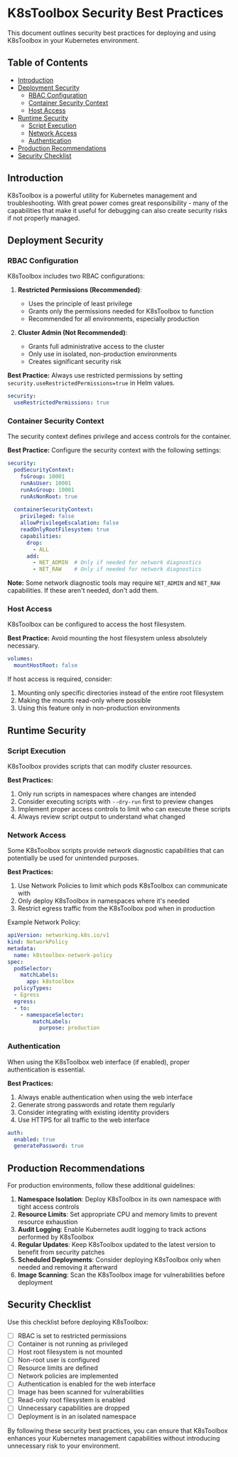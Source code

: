 # K8sToolbox Security Best Practices

This document outlines security best practices for deploying and using K8sToolbox in your Kubernetes environment.

## Table of Contents
- [Introduction](#introduction)
- [Deployment Security](#deployment-security)
  - [RBAC Configuration](#rbac-configuration)
  - [Container Security Context](#container-security-context)
  - [Host Access](#host-access)
- [Runtime Security](#runtime-security)
  - [Script Execution](#script-execution)
  - [Network Access](#network-access)
  - [Authentication](#authentication)
- [Production Recommendations](#production-recommendations)
- [Security Checklist](#security-checklist)

## Introduction

K8sToolbox is a powerful utility for Kubernetes management and troubleshooting. With great power comes great responsibility - many of the capabilities that make it useful for debugging can also create security risks if not properly managed.

## Deployment Security

### RBAC Configuration

K8sToolbox includes two RBAC configurations:

1. **Restricted Permissions (Recommended)**:
   - Uses the principle of least privilege
   - Grants only the permissions needed for K8sToolbox to function
   - Recommended for all environments, especially production

2. **Cluster Admin (Not Recommended)**:
   - Grants full administrative access to the cluster
   - Only use in isolated, non-production environments
   - Creates significant security risk

**Best Practice:** Always use restricted permissions by setting `security.useRestrictedPermissions=true` in Helm values.

```yaml
security:
  useRestrictedPermissions: true
```

### Container Security Context

The security context defines privilege and access controls for the container.

**Best Practice:** Configure the security context with the following settings:

```yaml
security:
  podSecurityContext:
    fsGroup: 10001
    runAsUser: 10001
    runAsGroup: 10001
    runAsNonRoot: true
  
  containerSecurityContext:
    privileged: false
    allowPrivilegeEscalation: false
    readOnlyRootFilesystem: true
    capabilities:
      drop:
        - ALL
      add:
        - NET_ADMIN  # Only if needed for network diagnostics
        - NET_RAW    # Only if needed for network diagnostics
```

**Note:** Some network diagnostic tools may require `NET_ADMIN` and `NET_RAW` capabilities. If these aren't needed, don't add them.

### Host Access

K8sToolbox can be configured to access the host filesystem.

**Best Practice:** Avoid mounting the host filesystem unless absolutely necessary.

```yaml
volumes:
  mountHostRoot: false
```

If host access is required, consider:
1. Mounting only specific directories instead of the entire root filesystem
2. Making the mounts read-only where possible
3. Using this feature only in non-production environments

## Runtime Security

### Script Execution

K8sToolbox provides scripts that can modify cluster resources.

**Best Practices:**
1. Only run scripts in namespaces where changes are intended
2. Consider executing scripts with `--dry-run` first to preview changes
3. Implement proper access controls to limit who can execute these scripts
4. Always review script output to understand what changed

### Network Access

Some K8sToolbox scripts provide network diagnostic capabilities that can potentially be used for unintended purposes.

**Best Practices:**
1. Use Network Policies to limit which pods K8sToolbox can communicate with
2. Only deploy K8sToolbox in namespaces where it's needed
3. Restrict egress traffic from the K8sToolbox pod when in production

Example Network Policy:

```yaml
apiVersion: networking.k8s.io/v1
kind: NetworkPolicy
metadata:
  name: k8stoolbox-network-policy
spec:
  podSelector:
    matchLabels:
      app: k8stoolbox
  policyTypes:
  - Egress
  egress:
  - to:
    - namespaceSelector:
        matchLabels:
          purpose: production
```

### Authentication

When using the K8sToolbox web interface (if enabled), proper authentication is essential.

**Best Practices:**
1. Always enable authentication when using the web interface
2. Generate strong passwords and rotate them regularly
3. Consider integrating with existing identity providers
4. Use HTTPS for all traffic to the web interface

```yaml
auth:
  enabled: true
  generatePassword: true
```

## Production Recommendations

For production environments, follow these additional guidelines:

1. **Namespace Isolation**: Deploy K8sToolbox in its own namespace with tight access controls
2. **Resource Limits**: Set appropriate CPU and memory limits to prevent resource exhaustion
3. **Audit Logging**: Enable Kubernetes audit logging to track actions performed by K8sToolbox
4. **Regular Updates**: Keep K8sToolbox updated to the latest version to benefit from security patches
5. **Scheduled Deployments**: Consider deploying K8sToolbox only when needed and removing it afterward
6. **Image Scanning**: Scan the K8sToolbox image for vulnerabilities before deployment

## Security Checklist

Use this checklist before deploying K8sToolbox:

- [ ] RBAC is set to restricted permissions
- [ ] Container is not running as privileged
- [ ] Host root filesystem is not mounted
- [ ] Non-root user is configured
- [ ] Resource limits are defined
- [ ] Network policies are implemented
- [ ] Authentication is enabled for the web interface
- [ ] Image has been scanned for vulnerabilities
- [ ] Read-only root filesystem is enabled
- [ ] Unnecessary capabilities are dropped
- [ ] Deployment is in an isolated namespace

By following these security best practices, you can ensure that K8sToolbox enhances your Kubernetes management capabilities without introducing unnecessary risk to your environment. 